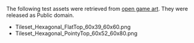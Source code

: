 
The following test assets were retrieved from [open game art](https://opengameart.org/content/minimalistic-hexagonal-tilesets-both-orientations). They were released as Public domain.
  
  * Tileset_Hexagonal_FlatTop_60x39_60x60.png
  * Tileset_Hexagonal_PointyTop_60x52_60x80.png

